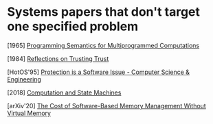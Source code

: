 # Systems papers that don't target one specified problem

[1965] [Programming Semantics for Multiprogrammed
Computations](https://www.princeton.edu/~rblee/ELE572Papers/Fall04Readings/ProgramSemantics_DennisvanHorn.pdf)

[1984] [Reflections on Trusting
Trust](http://inst.eecs.berkeley.edu/~cs161/fa08/papers/p761-thompson.pdf)

[HotOS'95] [Protection is a Software Issue - Computer Science &
Engineering](https://homes.cs.washington.edu/~bershad/Papers/hotos95.ps)

[2018] [Computation and State
Machines](https://lamport.azurewebsites.net/pubs/state-machine.pdf)

[arXiv'20] [The Cost of Software-Based Memory Management Without Virtual
Memory](https://arxiv.org/pdf/2009.06789.pdf)
